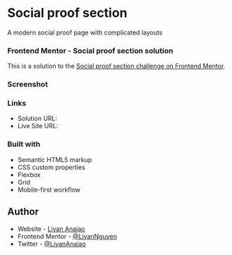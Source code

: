 # Social proof section
A modern social proof page with complicated layouts

### Frontend Mentor - Social proof section solution
This is a solution to the [Social proof section challenge on Frontend Mentor](https://www.frontendmentor.io/challenges/social-proof-section-6e0qTv_bA).

### Screenshot

### Links
- Solution URL: 
- Live Site URL: 

### Built with
- Semantic HTML5 markup
- CSS custom properties
- Flexbox
- Grid
- Mobile-first workflow

## Author
- Website - [Liyan Anajao](https://liyannguyen.github.io/Portfolio)
- Frontend Mentor - [@LiyanNguyen](https://frontendmentor.io/profile/LiyanNguyen)
- Twitter - [@LiyanAnajao](https://twitter.com/LiyanAnajao)